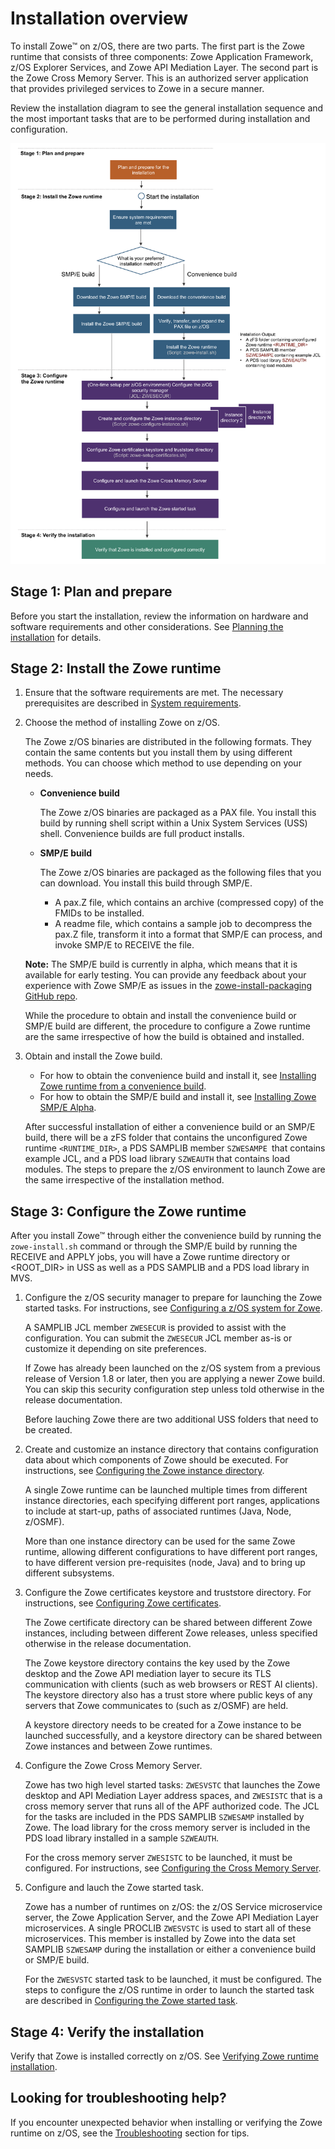 # Installation overview

To install Zowe&trade; on z/OS, there are two parts. The first part is the Zowe runtime that consists of three components: Zowe Application Framework, z/OS Explorer Services, and Zowe API Mediation Layer. The second part is the Zowe Cross Memory Server. This is an authorized server application that provides privileged services to Zowe in a secure manner.

Review the installation diagram to see the general installation sequence and the most important tasks that are to be performed during installation and configuration.

<img src="../images/common/zowe-zos-install-diagram.png" alt="Zowe z/OS components installation diagram" width="700">

## Stage 1: Plan and prepare

Before you start the installation, review the information on hardware and software requirements and other considerations. See [Planning the installation](installandconfig.md) for details.

## Stage 2: Install the Zowe runtime

1. Ensure that the software requirements are met. The necessary prerequisites are described in [System requirements](systemrequirements.md).

1. Choose the method of installing Zowe on z/OS. 

   The Zowe z/OS binaries are distributed in the following formats. They contain the same contents but you install them by using different methods. You can choose which method to use depending on your needs.

   - **Convenience build**

     The Zowe z/OS binaries are packaged as a PAX file. You install this build by running shell script within a Unix System Services (USS) shell.  Convenience builds are full product installs.

   - **SMP/E build**

     The Zowe z/OS binaries are packaged as the following files that you can download. You install this build through SMP/E.  
     - A pax.Z file, which contains an archive (compressed copy) of the FMIDs to be installed.
     - A readme file, which contains a sample job to decompress the pax.Z file, transform it into a format that SMP/E can process, and invoke SMP/E to RECEIVE the file.

   **Note:** The SMP/E build is currently in alpha, which means that it is available for early testing. You can provide any feedback about your experience with Zowe SMP/E as issues in the [zowe-install-packaging GitHub repo](https://github.com/zowe/zowe-install-packaging/issues/new).

   While the procedure to obtain and install the convenience build or SMP/E build are different, the procedure to configure a Zowe runtime are the same irrespective of how the build is obtained and installed.

1. Obtain and install the Zowe build.

   - For how to obtain the convenience build and install it, see [Installing Zowe runtime from a convenience build](install-zowe-zos-convenience-build.md).
   - For how to obtain the SMP/E build and install it, see [Installing Zowe SMP/E Alpha](install-zowe-smpe.md).
   
   After successful installation of either a convenience build or an SMP/E build, there will be a zFS folder that contains the unconfigured Zowe runtime `<RUNTIME_DIR>`, a PDS SAMPLIB member `SZWESAMPE `that contains example JCL, and a PDS load library `SZWEAUTH` that contains load modules. The steps to prepare the z/OS environment to launch Zowe are the same irrespective of the installation method.

## Stage 3: Configure the Zowe runtime

After you install Zowe&trade; through either the convenience build by running the `zowe-install.sh` command or through the SMP/E build by running the RECEIVE and APPLY jobs, you will have a Zowe runtime directory or <ROOT_DIR> in USS as well as a PDS SAMPLIB and a PDS load library in MVS.

1. Configure the z/OS security manager to prepare for launching the Zowe started tasks. For instructions, see [Configuring a z/OS system for Zowe](configure-zos-system.md).
   
   A SAMPLIB JCL member `ZWESECUR` is provided to assist with the configuration. You can submit the `ZWESECUR` JCL member as-is or customize it depending on site preferences. 
   
   If Zowe has already been launched on the z/OS system from a previous release of Version 1.8 or later, then you are applying a newer Zowe build. You can skip this security configuration step unless told otherwise in the release documentation.

   Before lauching Zowe there are two additional USS folders that need to be created.  

1. Create and customize an instance directory that contains configuration data about which components of Zowe should be executed. For instructions, see [Configuring the Zowe instance directory](configure-instance-directory.md).

   A single Zowe runtime can be launched multiple times from different instance directories, each specifying different port ranges, applications to include at start-up, paths of associated runtimes (Java, Node, z/OSMF).

   More than one instance directory can be used for the same Zowe runtime, allowing different configurations to have different port ranges, to have different version pre-requisites (node, Java) and to bring up different subsystems.

1. Configure the Zowe certificates keystore and truststore directory. For instructions, see [Configuring Zowe certificates](configure-certificates.md).  

   The Zowe certificate directory can be shared between different Zowe instances, including between different Zowe releases, unless specified otherwise in the release documentation. 
   
   The Zowe keystore directory contains the key used by the Zowe desktop and the Zowe API mediation layer to secure its TLS communication with clients (such as web browsers or REST AI clients). The keystore directory also has a trust store where public keys of any servers that Zowe communicates to (such as z/OSMF) are held.

   A keystore directory needs to be created for a Zowe instance to be launched successfully, and a keystore directory can be shared between Zowe instances and between Zowe runtimes.

1. Configure the Zowe Cross Memory Server. 

   Zowe has two high level started tasks: `ZWESVSTC` that launches the Zowe desktop and API Mediation Layer address spaces, and `ZWESISTC` that is a cross memory server that runs all of the APF authorized code.  The JCL for the tasks are included in the PDS SAMPLIB `SZWESAMP` installed by Zowe.  The load library for the cross memory server is included in the PDS load library installed in a sample `SZWEAUTH`. 
   
   For the cross memory server `ZWESISTC` to be launched, it must be configured. For instructions, see [Configuring the Cross Memory Server](configure-cross-memory-server.md).

1. Configure and lauch the Zowe started task. 

   Zowe has a number of runtimes on z/OS: the z/OS Service microservice server, the Zowe Application Server, and the Zowe API Mediation Layer microservices. A single PROCLIB `ZWESVSTC` is used to start all of these microservices.  This member is installed by Zowe into the data set SAMPLIB `SZWESAMP` during the installation or either a convenience build or SMP/E build.  

   For the `ZWESVSTC` started task to be launched, it must be configured. The steps to configure the z/OS runtime in order to launch the started task are described in [Configuring the Zowe started task](configure-zowe-server.md).

## Stage 4: Verify the installation

Verify that Zowe is installed correctly on z/OS. See [Verifying Zowe runtime installation](verify-zowe-runtime-install.md).

## Looking for troubleshooting help?

If you encounter unexpected behavior when installing or verifying the Zowe runtime on z/OS, see the [Troubleshooting](../troubleshoot/troubleshooting.md) section for tips.
